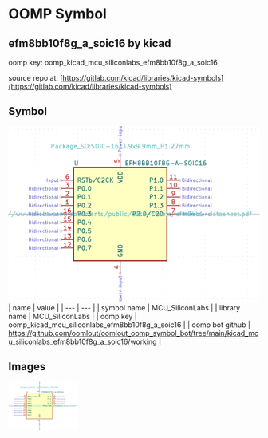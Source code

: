 # OOMP Symbol  
## efm8bb10f8g_a_soic16  by kicad  
  
oomp key: oomp_kicad_mcu_siliconlabs_efm8bb10f8g_a_soic16  
  
source repo at: [https://gitlab.com/kicad/libraries/kicad-symbols](https://gitlab.com/kicad/libraries/kicad-symbols)  
## Symbol  
  
[![working.png](working_600.png)](working.png)  
| name | value | 
| --- | --- | 
| symbol name | MCU_SiliconLabs | 
| library name | MCU_SiliconLabs | 
| oomp key | oomp_kicad_mcu_siliconlabs_efm8bb10f8g_a_soic16 | 
| oomp bot github | https://github.com/oomlout/oomlout_oomp_symbol_bot/tree/main/kicad_mcu_siliconlabs_efm8bb10f8g_a_soic16/working | 
## Images  
  
[![working.png](working_140.png)](working.png)  

